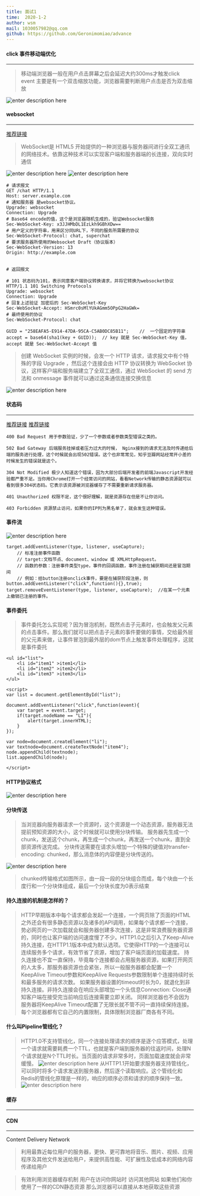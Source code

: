 ```yaml
---
title: 面试1
time:  2020-1-2
author: wsm
mail: 1030057982@qq.com
github: https://github.com/Geronimomiao/advance
---
```

#### click 事件移动端优化 
****
> 移动端浏览器一般在用户点击屏幕之后会延迟大约300ms才触发click event
> 主要是有一个双击缩放功能，浏览器需要判断用户点击是否为双击缩放

![enter description here](https://img.wsmpage.cn/learning/2020-1-2/1577930059057.png)


#### websocket
****
[推荐链接](https://juejin.im/post/5dd4b991e51d450818244c30)
> WebSocket是 HTML5 开始提供的一种浏览器与服务器间进行全双工通讯的网络技术。依靠这种技术可以实现客户端和服务器端的长连接，双向实时通信

![enter description here](https://img.wsmpage.cn/learning/2020-1-2/1577933626655.png)
![enter description here](https://img.wsmpage.cn/learning/2020-1-2/1577939056101.png)

```
# 请求报文
GET /chat HTTP/1.1
Host: server.example.com
# 通知服务器 是websocket协议。
Upgrade: websocket
Connection: Upgrade
# Base64 encode的值，这个是浏览器随机生成的，验证Websocket服务 
Sec-WebSocket-Key: x3JJHMbDL1EzLkh9GBhXDw==
# 用户定义的字符串，用来区分同URL下，不同的服务所需要的协议
Sec-WebSocket-Protocol: chat, superchat
# 要求服务器所使用的Websocket Draft（协议版本）
Sec-WebSocket-Version: 13
Origin: http://example.com


# 返回报文

# 101 状态码为101，表示同意客户端协议转换请求，并将它转换为websocket协议
HTTP/1.1 101 Switching Protocols
Upgrade: websocket
Connection: Upgrade
# 回复上述验证 加密后的 Sec-WebSocket-Key
Sec-WebSocket-Accept: HSmrc0sMlYUkAGmm5OPpG2HaGWk=
# 最终使用的协议
Sec-WebSocket-Protocol: chat
```

```
GUID = "258EAFA5-E914-47DA-95CA-C5AB0DC85B11";    //  一个固定的字符串
accept = base64(sha1(key + GUID));	// key 就是 Sec-WebSocket-Key 值，accept 就是 Sec-WebSocket-Accept 值

```


> 创建 WebSocket 实例的时候，会发一个 HTTP 请求，请求报文中有个特殊的字段 Upgrade ，然后这个连接会由 HTTP 协议转换为 WebSocket 协议，这样客户端和服务端建立了全双工通信，通过 WebSocket 的 send 方法和 onmessage 事件就可以通过这条通信连接交换信息


![enter description here](https://img.wsmpage.cn/learning/2020-1-2/1577945180817.png)



#### 状态码
****
[推荐链接](https://www.jianshu.com/p/31d36e171b9d)
[推荐链接](https://blog.csdn.net/peipeiluo/article/details/80157232)
```
400 Bad Request 用于参数验证，少了一个参数或者参数类型错误之类的。

502 Bad Gateway 后端服务挂掉或者压力过大的时候， Nginx接到的请求无法及时传递给后端的服务进行处理，这个时候就会出现502错误。这个也非常常见，知乎豆瓣网站经常开小差的时候发生的错误就是这个。

304 Not Modified 极少人知道这个错误，因为大部分后端开发者的前端Javascript开发经验都严重不足。当你用Chrome打开一个经常访问的网站，看看Network传输的静态资源就可以看到很多304状态码。它表示该资源被浏览器缓存了不需要重新请求服务器。

401 Unauthorized 权限不足，这个很好理解，就是资源存在但是不让你访问。

403 Forbidden 资源禁止访问，如果你的IP列为黑名单了，就会发生这种错误。
```

#### 事件流

![enter description here](https://img.wsmpage.cn/learning/2020-1-2/1577930945216.png)



```
target.addEventListener(type, listener, useCapture);  
    // 标准注册事件函数
    // target:文档节点、document、window 或 XMLHttpRequest。
    // 函数的参数：注册事件类型type，事件的回调函数，事件注册在捕获期间还是冒泡期间
    // 例如：给button注册onclick事件，要是在捕获阶段注册，则 button.addEventListener("click",function(){},true);
target.removeEventListener(type, listener, useCapture);  //在某一个元素上撤销已注册的事件。

```

#### 事件委托
> 事件委托怎么实现呢？因为冒泡机制，既然点击子元素时，也会触发父元素的点击事件。那么我们就可以把点击子元素的事件要做的事情，交给最外层的父元素来做，让事件冒泡到最外层的dom节点上触发事件处理程序，这就是事件委托

```
<ul id="list">
    <li id="item1" >item1</li>
    <li id="item2" >item2</li>
    <li id="item3" >item3</li>
</ul>
  
<script>
var list = document.getElementById("list");
  
document.addEventListener("click",function(event){
    var target = event.target;
    if(target.nodeName == "LI"){
        alert(target.innerHTML);
    }
});
  
var node=document.createElement("li");
var textnode=document.createTextNode("item4");
node.appendChild(textnode);
list.appendChild(node);
  
</script>
```

#### HTTP协议格式
![enter description here](https://img.wsmpage.cn/learning/2020-1-2/1577938740861.png)



#### 分块传送
> 当浏览器向服务器请求一个资源时，这个资源是一个动态资源，服务器无法提前预知资源的大小，这个时候就可以使用分块传输。
>服务器先生成一个chunk，发送这个chunk，再生成一个chunk，再发送一个chunk，直到全部资源传送完成。
>分块传送需要在请求头增加一个特殊的键值对transfer-encoding: chunked，那么消息体的内容便是分块传送的。

![enter description here](https://img.wsmpage.cn/learning/2020-1-2/1577946123166.png)

> chunked传输格式如图所示，由一段一段的分块组合而成，每个块由一个长度行和一个分块体组成，最后一个分块长度为0表示结束

#### 持久连接的机制是怎样的？
> HTTP早期版本中每个请求都会发起一个连接，一个网页除了页面的HTML之外还会有很多静态资源以及诸多的API调用，如果每个请求都一个连接，势必网页的一次加载就会和服务器创建多次连接，这是非常浪费服务器资源的，同时也让客户端的访问速度慢了不少。HTTP1.0之后引入了Keep-Alive持久连接，在HTTP1.1版本中成为默认选项。它使得HTTP的一个连接可以连续服务多个请求，有效节省了资源，增加了客户端页面的加载速度。
> 持久连接也不宜一直保持，毕竟每个连接都会占用服务器资源，如果打开网页的人太多，那服务器资源也会紧张，所以一般服务器都会配置一个KeepAlive Timeout参数和KeepAlive Requests参数限制单个连接持续时长和最多服务的请求次数。
> 如果服务器设置的timeout时长为0，就退化到非持久连接。非持久连接会在响应头部增加一个头信息Connection: Close通知客户端在接受完当前响应后连接需要立即关闭。
> 同样浏览器也不会因为服务器将KeepAlive Timeout配置了无限长就不管不问一直持续保持连接。每个浏览器都有它自己的内置限制，具体限制浏览器厂商各有不同。

#### 什么叫Pipeline管线化？
> HTTP1.0不支持管线化，同一个连接处理请求的顺序是逐个应答模式，处理一个请求就需要耗费一个TTL，也就是客户端到服务器的往返时间，处理N个请求就是N个TTL时长。当页面的请求非常多时，页面加载速度就会非常缓慢。
![enter description here](https://img.wsmpage.cn/learning/2020-1-2/1577946539832.png)
> 从HTTP1.1开始要求服务器支持管线化，可以同时将多个请求发送到服务器，然后逐个读取响应。这个管线化和Redis的管线化原理是一样的，响应的顺序必须和请求的顺序保持一致。
![enter description here](https://img.wsmpage.cn/learning/2020-1-2/1577946583893.png)



#### 缓存 
****


#### CDN
****
Content Delivery Network
> 利用最靠近每位用户的服务器，更快、更可靠地将音乐、图片、视频、应用程序及其他文件发送给用户，来提供高性能、可扩展性及低成本的网络内容传递给用户

> 有效利用浏览器缓存机制 
> 用户在访问你网站时 访问其他网站 如果他们和你使用了一样的CDN静态资源 那么浏览器可以直接从本地获取这些资源
